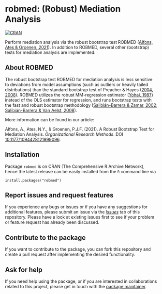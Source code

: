 # robmed: (Robust) Mediation Analysis

[![CRAN](https://www.R-pkg.org/badges/version/robmed)](https://CRAN.R-project.org/package=robmed) 


Perform mediation analysis via the robust bootstrap test ROBMED ([Alfons, Ates & Groenen, 2021](https://doi.org/10.1177/1094428121999096)).  In addition to ROBMED, several other (bootstrap) tests for mediation analysis are implemented.


## About ROBMED

The robust bootstrap test ROBMED for mediation analysis is less sensitive to deviations from model assumptions (such as outliers or heavily tailed distributions) than the standard bootstrap test of Preacher & Hayes ([2004](http://dx.doi.org/10.3758/BF03206553), [2008](http://dx.doi.org/10.3758/BRM.40.3.879)).  ROBMED utilizes the robust MM-regression estimator ([Yohai, 1987](https://projecteuclid.org/euclid.aos/1176350366)) instead of the OLS estimator for regression, and runs bootstrap tests with the fast and robust bootstrap methodology ([Salibián-Barrera & Zamar, 2002](https://projecteuclid.org/euclid.aos/1021379865); [Salibián-Barrera & Van Aelst, 2008](https://doi.org/10.1016/j.csda.2008.05.007)).

More information can be found in our article:

Alfons, A., Ates, N.Y., & Groenen, P.J.F. (2021). A Robust Bootstrap Test for
Mediation Analysis. *Organizational Research Methods*. DOI [10.1177/1094428121999096](https://doi.org/10.1177/1094428121999096).


## Installation

Package `robmed` is on CRAN (The Comprehensive R Archive Network), hence the latest release can be easily installed from the `R` command line via

```
install.packages("robmed")
```


## Report issues and request features

If you experience any bugs or issues or if you have any suggestions for additional features, please submit an issue via the [*Issues*](https://github.com/aalfons/robmed/issues) tab of this repository.  Please have a look at existing issues first to see if your problem or feature request has already been discussed.


## Contribute to the package

If you want to contribute to the package, you can fork this repository and create a pull request after implementing the desired functionality.


## Ask for help

If you need help using the package, or if you are interested in collaborations related to this project, please get in touch with the [package maintainer](https://personal.eur.nl/alfons/).
